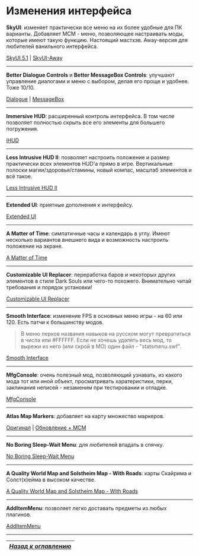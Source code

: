 # Изменения интерфейса

**SkyUI**: изменяет практически все меню на их более удобные для ПК варианты. Добавляет MCM - меню, позволяющее настраивать моды, которые имеют такую функцию. Настоящий мастхэв. Away-версия для любителей ванильного интерфейса.

[SkyUI 5.1](http://www.nexusmods.com/skyrim/mods/3863/?) | [SkyUI-Away](https://www.nexusmods.com/skyrim/mods/29440/?)

------

**Better Dialogue Controls** и **Better MessageBox Controls**: улучшают управление диалогами и меню с выбором, делая его проще и удобнее. Тоже 10/10.

[Dialogue](http://www.nexusmods.com/skyrim/mods/27371/?) | [MessageBox](http://www.nexusmods.com/skyrim/mods/28170/?)

------

**Immersive HUD**: расширенный контроль интерфейса. В том числе позволяет полностью скрыть все его элементы для большего погружения.

[iHUD](http://www.nexusmods.com/skyrim/mods/3222/?)

------

**Less Intrusive HUD II**: позволяет настроить положение и размер практически всех элементов HUD'а прямо в игре. Вертикальные полоски магии/здоровья/стамины, новый компас, масштаб элементов и всё такое.

[Less Intrusive HUD II](http://www.nexusmods.com/skyrim/mods/35154/?)

------

**Extended UI**: приятные дополнения к интерфейсу.

[Extended UI](http://www.nexusmods.com/skyrim/mods/57873?)

------

**A Matter of Time**: симпатичные часы и календарь в углу. Имеют несколько вариантов внешнего вида и возможность настроить положение на экране.

[A Matter of Time](http://www.nexusmods.com/skyrim/mods/44091/?)

------

**Customizable UI Replacer**: переработка баров и некоторых других элементов в стиле Dark Souls или чего-то похожего. Внимательно читай требования и порядок установки!

[Customizable UI Replacer](http://www.nexusmods.com/skyrim/mods/82725/?)

------

**Smooth Interface**: изменение FPS в основных меню игры - на 60 или 120. Есть патчи к большинству модов.

> В меню перков названия навыков на русском могут превратиться в числа или #FFFFFF. Если не хочешь удалять весь мод, то вырежи из него (или скрой в МО) один файл - "statsmenu.swf".

[Smooth Interface](http://www.nexusmods.com/skyrim/mods/79803/?)

------

**MfgConsole**: очень полезный мод, позволяющий узнавать, из какого мода тот или иной объект, просматривать харатеристики, перки, заклинания неписей - незаменим при тестировании и отладке.

[MfgConsole](http://www.nexusmods.com/skyrim/mods/44596/?)

------

**Atlas Map Markers**: добавляет на карту множество маркеров.

[Оригинал](http://www.nexusmods.com/skyrim/mods/14976/?) | [Обновление + МСМ](http://www.nexusmods.com/skyrim/mods/74045/?)

------

**No Boring Sleep-Wait Menu**: для любителей впадать в спячку.

[No Boring Sleep-Wait Menu](http://www.nexusmods.com/skyrim/mods/12625/?)

------

**A Quality World Map and Solstheim Map - With Roads**: карты Скайрима и Солст(х)ейма в высоком качестве.

[A Quality World Map and Solstheim Map - With Roads](http://www.nexusmods.com/skyrim/mods/4929/?)

------

**AddItemMenu**: позволяет легко доставать предметы из любых плагинов.

[AddItemMenu](http://www.nexusmods.com/skyrim/mods/64905/?)

------

|[*Назад к оглавлению*](../01_Оглавление.md)|
|:---:|
